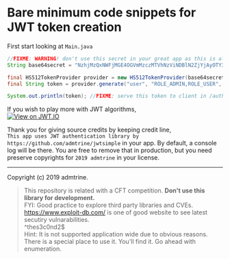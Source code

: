 # Bare minimum code snippets for JWT token creation

First start looking at `Main.java`

```java
//FIXME: WARNING! don't use this secret in your great app as this is already exposed to the public
String base64secret = "NzhjMzQxNWFjMGE4OGVmMzczMTVhNzViNDBlN2ZjYjAyOTY3YmY5ZTRlOGQzNTU4N2FmOTk2NmE0YmI1ODZmOGJiYzFmYWRlOTRjZWE0ZGIwOTk4ZjViMzQ4OGVhNGYyNWNiZTA5Njk4ZjlkZjA0M2VkNGU5OTUyMmY3YjgzZmE=";

final HS512TokenProvider provider = new HS512TokenProvider(base64secret);
final String token = provider.generate("user", "ROLE_ADMIN,ROLE_USER", 1568986012);

System.out.println(token); //FIXME: serve this token to client in /authenticate handler
```


If you wish to play more with JWT algorithms,    
[![View on JWT.IO](http://jwt.io/img/badge.svg)](https://jwt.io)


Thank you for giving source credits by keeping credit line,    
```This app uses JWT authentication library by https://github.com/admtrine/jwtsimple``` in your app. By default, a console log will be there. You are free to remove that in production, but you need preserve copyrights for `2019 admtrine` in your license.

---
Copyright (c) 2019 admtrine.

> This repository is related with a CFT competition. **Don't use this library for development.**    
> FYI: Good practice to explore third party libraries and CVEs. https://www.exploit-db.com/ is one of good website to see latest secutiry vulnarabilities.    
> ^thes3c0nd2$    
> Hint: It is not supported application wide due to obvious reasons. There is a special place to use it. You'll find it. Go ahead with enumeration.

